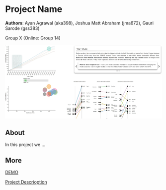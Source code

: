 # Project Name
**Authors**: Ayan Agrawal (aka398), Joshua Matt Abraham (jma672), Gauri Sarode (gss383)

Group X (Online: Group 14) 

![Screenhot](screenshot.jpg)


## About
In this project we ...

## More
[DEMO](https://nyu-vis-fall2018.github.io/project-template/)

[Project Descrioption](project.pdf)
